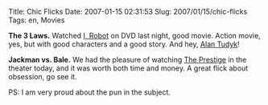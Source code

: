 Title: Chic Flicks
Date: 2007-01-15 02:31:53
Slug: 2007/01/15/chic-flicks
Tags: en, Movies


**The 3 Laws.** Watched [I, Robot][1] on DVD last night, good movie. Action movie, yes, but with good characters and a good story. And hey, [Alan Tudyk][2]!

**Jackman vs. Bale.** We had the pleasure of watching [The Prestige][3] in the theater today, and it was worth both time and money. A great flick about obsession, go see it.

PS: I am very proud about the pun in the subject.

   [1]: http://www.imdb.com/title/tt0343818/
   [2]: http://www.imdb.com/name/nm0876138/
   [3]: http://www.imdb.com/title/tt0482571/
